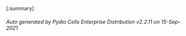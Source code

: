 






[:summary]

###### Auto generated by Pydio Cells Enterprise Distribution v2.2.11 on 15-Sep-2021
